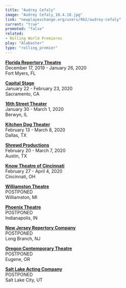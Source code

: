 ```yaml
---
title: "Audrey Cefaly"
image: "Audrey Cefaly_10.4.18.jpg"
link: "newplayexchange.org/users/962/audrey-cefaly"
current: "true"
promoted: "false"
related:
- Rolling World Premieres
play: "Alabaster"
type: "rolling_premier"
---
```


[**Florida Repertory Theatre**](https://www.floridarep.org/the-season/alabaster/)\
December 17, 2019 - January 26, 2020\
Fort Myers, FL

[**Capital Stage**](https://capstage.org/alabaster/)\
January 22 - February 23, 2020\
Sacramento, CA

[**16th Street Theater**](https://16thstreettheater.org/season-thirteen-2020/)\
January 30 - March 1, 2020\
Berwyn, IL

[**Kitchen Dog Theater**](https://www.kitchendogtheater.org/alabaster)\
February 13 - March 8, 2020\
Dallas, TX

[**Shrewd Productions**](http://www.shrewdproductions.com/home)\
February 20 - March 7, 2020\
Austin, TX

[**Know Theatre of Cincinnati**](https://knowtheatre.com/season-22/alabaster/)\
February 27 - April 4, 2020\
Cincinnati, OH

[**Williamston Theatre**](http://www.williamstontheatre.org/alabaster)\
POSTPONED\
Williamston, MI

[**Phoenix Theatre**](https://www.phoenixtheatre.org/201920-phoenix-theatre-season/2020/3/1/alabaster)\
POSTPONED\
Indianapolis, IN

[**New Jersey Repertory Company**](http://www.njrep.org/index.htm)\
POSTPONED\
Long Branch, NJ

[**Oregon Contemporary Theatre**](https://www.octheatre.org/)\
POSTPONED\
Eugene, OR

[**Salt Lake Acting Company**](https://www.saltlakeactingcompany.org/)\
POSTPONED\
Salt Lake City, UT
